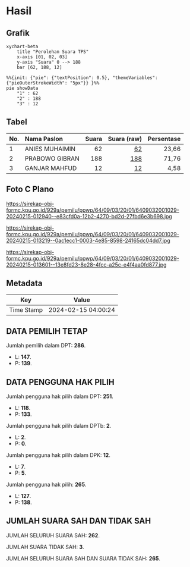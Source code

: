 # Hasil

## Grafik

```mermaid
xychart-beta
    title "Perolehan Suara TPS"
    x-axis [01, 02, 03]
    y-axis "Suara" 0 --> 188
    bar [62, 188, 12]
```

```mermaid
%%{init: {"pie": {"textPosition": 0.5}, "themeVariables": {"pieOuterStrokeWidth": "5px"}} }%%
pie showData
    "1" : 62
    "2" : 188
    "3" : 12
```

## Tabel

| No. | Nama Paslon    | Suara | Suara (raw) | Persentase |
|:--- |:-------------- | -----:| -----------:| ----------:|
| 1   | ANIES MUHAIMIN | 62    | [62][p-1]   | 23,66      |
| 2   | PRABOWO GIBRAN | 188   | [188][p-2]  | 71,76      |
| 3   | GANJAR MAHFUD  | 12    | [12][p-3]   | 4,58       |


[p-1]: https://github.com/gigit-pemilu/pemilu-2024-64-kalimantan-timur/blob/main/pilpres/hitung-suara/sub/64-kalimantan-timur/sub/09-penajam-paser-utara/sub/03-babulu/sub/2001-babulu-darat/sub/029-tps/sub/paslon-1.txt
[p-2]: https://github.com/gigit-pemilu/pemilu-2024-64-kalimantan-timur/blob/main/pilpres/hitung-suara/sub/64-kalimantan-timur/sub/09-penajam-paser-utara/sub/03-babulu/sub/2001-babulu-darat/sub/029-tps/sub/paslon-2.txt
[p-3]: https://github.com/gigit-pemilu/pemilu-2024-64-kalimantan-timur/blob/main/pilpres/hitung-suara/sub/64-kalimantan-timur/sub/09-penajam-paser-utara/sub/03-babulu/sub/2001-babulu-darat/sub/029-tps/sub/paslon-3.txt

## Foto C Plano

https://sirekap-obj-formc.kpu.go.id/929a/pemilu/ppwp/64/09/03/20/01/6409032001029-20240215-012940--e83cfd0a-12b2-4270-bd2d-27fbd6e3b698.jpg

https://sirekap-obj-formc.kpu.go.id/929a/pemilu/ppwp/64/09/03/20/01/6409032001029-20240215-013219--0ac1ecc1-0003-4e85-8598-24165dc04dd7.jpg

https://sirekap-obj-formc.kpu.go.id/929a/pemilu/ppwp/64/09/03/20/01/6409032001029-20240215-013601--13e8fd23-8e28-4fcc-a25c-e4f4aa0fd877.jpg


## Metadata

| Key        | Value               |
| ---------- | ------------------- |
| Time Stamp | 2024-02-15 04:00:24 |


## DATA PEMILIH TETAP

Jumlah pemilih dalam DPT: **286**.
 * L: **147**.
 * P: **139**.

## DATA PENGGUNA HAK PILIH

Jumlah pengguna hak pilih dalam DPT: **251**.
 * L: **118**.
 * P: **133**.

Jumlah pengguna hak pilih dalam DPTb: **2**.
 * L: **2**.
 * P: **0**.

Jumlah pengguna hak pilih dalam DPK: **12**.
 * L: **7**.
 * P: **5**.

Jumlah pengguna hak pilih: **265**.
 * L: **127**.
 * P: **138**.

## JUMLAH SUARA SAH DAN TIDAK SAH

JUMLAH SELURUH SUARA SAH: **262**.

JUMLAH SUARA TIDAK SAH: **3**.

JUMLAH SELURUH SUARA SAH DAN SUARA TIDAK SAH: **265**.



